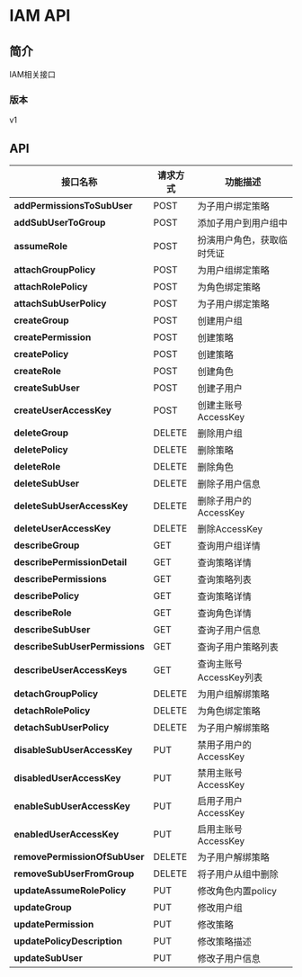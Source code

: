 # IAM API


## 简介
IAM相关接口


### 版本
v1


## API
|接口名称|请求方式|功能描述|
|---|---|---|
|**addPermissionsToSubUser**|POST|为子用户绑定策略|
|**addSubUserToGroup**|POST|添加子用户到用户组中|
|**assumeRole**|POST|扮演用户角色，获取临时凭证|
|**attachGroupPolicy**|POST|为用户组绑定策略|
|**attachRolePolicy**|POST|为角色绑定策略|
|**attachSubUserPolicy**|POST|为子用户绑定策略|
|**createGroup**|POST|创建用户组|
|**createPermission**|POST|创建策略|
|**createPolicy**|POST|创建策略|
|**createRole**|POST|创建角色|
|**createSubUser**|POST|创建子用户|
|**createUserAccessKey**|POST|创建主账号AccessKey|
|**deleteGroup**|DELETE|删除用户组|
|**deletePolicy**|DELETE|删除策略|
|**deleteRole**|DELETE|删除角色|
|**deleteSubUser**|DELETE|删除子用户信息|
|**deleteSubUserAccessKey**|DELETE|删除子用户的AccessKey|
|**deleteUserAccessKey**|DELETE|删除AccessKey|
|**describeGroup**|GET|查询用户组详情|
|**describePermissionDetail**|GET|查询策略详情|
|**describePermissions**|GET|查询策略列表|
|**describePolicy**|GET|查询策略详情|
|**describeRole**|GET|查询角色详情|
|**describeSubUser**|GET|查询子用户信息|
|**describeSubUserPermissions**|GET|查询子用户策略列表|
|**describeUserAccessKeys**|GET|查询主账号AccessKey列表|
|**detachGroupPolicy**|DELETE|为用户组解绑策略|
|**detachRolePolicy**|DELETE|为角色绑定策略|
|**detachSubUserPolicy**|DELETE|为子用户解绑策略|
|**disableSubUserAccessKey**|PUT|禁用子用户的AccessKey|
|**disabledUserAccessKey**|PUT|禁用主账号AccessKey|
|**enableSubUserAccessKey**|PUT|启用子用户AccessKey|
|**enabledUserAccessKey**|PUT|启用主账号AccessKey|
|**removePermissionOfSubUser**|DELETE|为子用户解绑策略|
|**removeSubUserFromGroup**|DELETE|将子用户从组中删除|
|**updateAssumeRolePolicy**|PUT|修改角色内置policy|
|**updateGroup**|PUT|修改用户组|
|**updatePermission**|PUT|修改策略|
|**updatePolicyDescription**|PUT|修改策略描述|
|**updateSubUser**|PUT|修改子用户信息|
